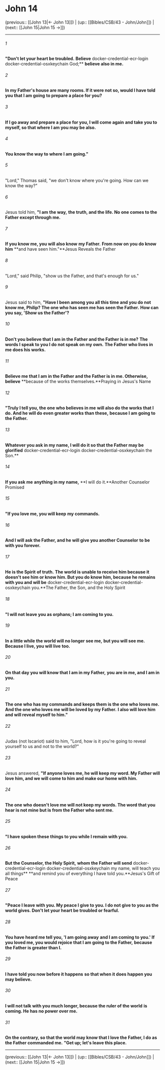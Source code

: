 # John 14

(previous:: [[John 13|← John 13]]) | (up:: [[Bibles/CSB/43 - John/John]]) | (next:: [[John 15|John 15 →]])

***


###### 1 
**"Don't let your heart be troubled.** **Believe** docker-credential-ecr-login docker-credential-osxkeychain God;** **believe also in me.** 

###### 2 
**In my Father's house are many rooms. If it were not so, would I have told you that I am going** **to prepare a place for you?** 

###### 3 
**If I go away and prepare a place for you, I will come again** **and take you to myself, so that where I am you may be also.** 

###### 4 
**You know the way to where I am going."** 

###### 5 
"Lord," Thomas said, "we don't know where you're going. How can we know the way?" 

###### 6 
Jesus told him, **"I am** **the way,** **the truth, and the life. No one comes to the Father except through me.** 

###### 7 
**If you know me, you will also know** **my Father.** **From now on you do know him** **and have seen him."**Jesus Reveals the Father 

###### 8 
"Lord," said Philip, "show us the Father, and that's enough for us." 

###### 9 
Jesus said to him, **"Have I been among you all this time and you do not know me, Philip? The one who has seen me has seen the Father.** **How can you say, 'Show us the Father'?** 

###### 10 
**Don't you believe that I am in the Father and the Father is in me?** **The words I speak to you I do not speak on my own.** **The Father who lives in me does his works.** 

###### 11 
**Believe me that I am in the Father and the Father is in me. Otherwise, believe** **because of the works themselves.**Praying in Jesus's Name 

###### 12 
**"Truly I tell you, the one who believes in me** **will also do the works that I do. And he will do even greater works than these,** **because I am going to the Father.** 

###### 13 
**Whatever you ask in my name, I will do it so that the Father may be glorified** docker-credential-ecr-login docker-credential-osxkeychain the Son.** 

###### 14 
**If you ask me** **anything in my name,** **I will do it.**Another Counselor Promised 

###### 15 
**"If you love me, you will keep** **my commands.** 

###### 16 
**And I will ask the Father, and he will give you another Counselor** **to be with you forever.** 

###### 17 
**He is the Spirit** **of truth.** **The world is unable to receive him because it doesn't see him or know him. But you do know him, because he remains with you and will be** docker-credential-ecr-login docker-credential-osxkeychain you.**The Father, the Son, and the Holy Spirit 

###### 18 
**"I will not leave you as orphans; I am coming to you.** 

###### 19 
**In a little while the world will no longer see me,** **but you will see me.** **Because I live, you will live** **too.** 

###### 20 
**On that day you will know that I am in my Father,** **you are in me, and I am in you.** 

###### 21 
**The one who has my commands and keeps them is the one who loves me.** **And the one who loves me will be loved by my Father.** **I also will love him and will reveal myself to him."** 

###### 22 
Judas (not Iscariot) said to him, "Lord, how is it you're going to reveal yourself to us and not to the world?" 

###### 23 
Jesus answered, **"If anyone loves me, he will keep my word. My Father will love him, and we will come to him and make our home with him.** 

###### 24 
**The one who doesn't love me will not keep my words. The word that you hear is not mine but is from the Father who sent me.** 

###### 25 
**"I have spoken these things to you while I remain with you.** 

###### 26 
**But the Counselor, the Holy Spirit,** **whom the Father will send** docker-credential-ecr-login docker-credential-osxkeychain my name, will teach you all things** **and remind you of everything I have told you.**Jesus's Gift of Peace 

###### 27 
**"Peace I leave with you. My peace I give to you. I do not give to you as the world gives. Don't let your heart be troubled or fearful.** 

###### 28 
**You have heard me tell you, 'I am going away** **and I am coming to you.' If you loved me, you would rejoice that I am going to the Father,** **because the Father is greater than I.** 

###### 29 
**I have told you now before it happens** **so that when it does happen you may believe.** 

###### 30 
**I will not talk with you much longer, because the ruler of the world** **is coming. He has no power over me.** 

###### 31 
**On the contrary, so that the world may know that I love the Father, I do as the Father commanded me.** **"Get up; let's leave this place.**

***

(previous:: [[John 13|← John 13]]) | (up:: [[Bibles/CSB/43 - John/John]]) | (next:: [[John 15|John 15 →]])
